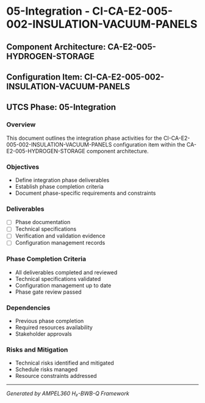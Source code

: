 # 05-Integration - CI-CA-E2-005-002-INSULATION-VACUUM-PANELS

## Component Architecture: CA-E2-005-HYDROGEN-STORAGE
## Configuration Item: CI-CA-E2-005-002-INSULATION-VACUUM-PANELS
## UTCS Phase: 05-Integration

### Overview
This document outlines the integration phase activities for the CI-CA-E2-005-002-INSULATION-VACUUM-PANELS configuration item within the CA-E2-005-HYDROGEN-STORAGE component architecture.

### Objectives
- Define integration phase deliverables
- Establish phase completion criteria
- Document phase-specific requirements and constraints

### Deliverables
- [ ] Phase documentation
- [ ] Technical specifications
- [ ] Verification and validation evidence
- [ ] Configuration management records

### Phase Completion Criteria
- All deliverables completed and reviewed
- Technical specifications validated
- Configuration management up to date
- Phase gate review passed

### Dependencies
- Previous phase completion
- Required resources availability
- Stakeholder approvals

### Risks and Mitigation
- Technical risks identified and mitigated
- Schedule risks managed
- Resource constraints addressed

---
*Generated by AMPEL360 H₂-BWB-Q Framework*
